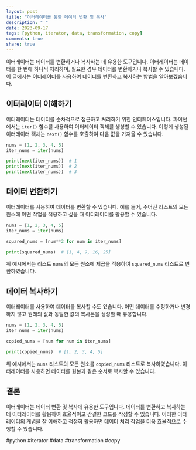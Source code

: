 ```yaml
---
layout: post
title: "이터레이터를 통한 데이터 변환 및 복사"
description: " "
date: 2023-09-17
tags: [python, iterator, data, transformation, copy]
comments: true
share: true
---
```


이터레이터는 데이터를 변환하거나 복사하는 데 유용한 도구입니다. 이터레이터는 데이터를 한 번에 하나씩 처리하며, 필요한 경우 데이터를 변환하거나 복사할 수 있습니다. 이 글에서는 이터레이터를 사용하여 데이터를 변환하고 복사하는 방법을 알아보겠습니다.

## 이터레이터 이해하기
이터레이터는 데이터를 순차적으로 접근하고 처리하기 위한 인터페이스입니다. 파이썬에서는 `iter()` 함수를 사용하여 이터레이터 객체를 생성할 수 있습니다. 이렇게 생성된 이터레이터 객체는 `next()` 함수를 호출하여 다음 값을 가져올 수 있습니다.

```python
nums = [1, 2, 3, 4, 5]
iter_nums = iter(nums)

print(next(iter_nums))  # 1
print(next(iter_nums))  # 2
print(next(iter_nums))  # 3
```

## 데이터 변환하기
이터레이터를 사용하여 데이터를 변환할 수 있습니다. 예를 들어, 주어진 리스트의 모든 원소에 어떤 작업을 적용하고 싶을 때 이터레이터를 활용할 수 있습니다.

```python
nums = [1, 2, 3, 4, 5]
iter_nums = iter(nums)

squared_nums = [num**2 for num in iter_nums]

print(squared_nums)  # [1, 4, 9, 16, 25]
```

위 예시에서는 리스트 `nums`의 모든 원소에 제곱을 적용하여 `squared_nums` 리스트로 변환하였습니다.

## 데이터 복사하기
이터레이터를 사용하여 데이터를 복사할 수도 있습니다. 어떤 데이터를 수정하거나 변경하지 않고 원래의 값과 동일한 값의 복사본을 생성할 때 유용합니다.

```python
nums = [1, 2, 3, 4, 5]
iter_nums = iter(nums)

copied_nums = [num for num in iter_nums]

print(copied_nums)  # [1, 2, 3, 4, 5]
```

위 예시에서는 `nums` 리스트의 모든 원소를 `copied_nums` 리스트로 복사하였습니다. 이터레이터를 사용하면 데이터를 원본과 같은 순서로 복사할 수 있습니다.

## 결론
이터레이터는 데이터 변환 및 복사에 유용한 도구입니다. 데이터를 변환하고 복사하는 데 이터레이터를 활용하여 효율적이고 간결한 코드를 작성할 수 있습니다. 이러한 이터레이터의 개념을 잘 이해하고 적절히 활용하면 데이터 처리 작업을 더욱 효율적으로 수행할 수 있습니다.

#python #iterator #data #transformation #copy